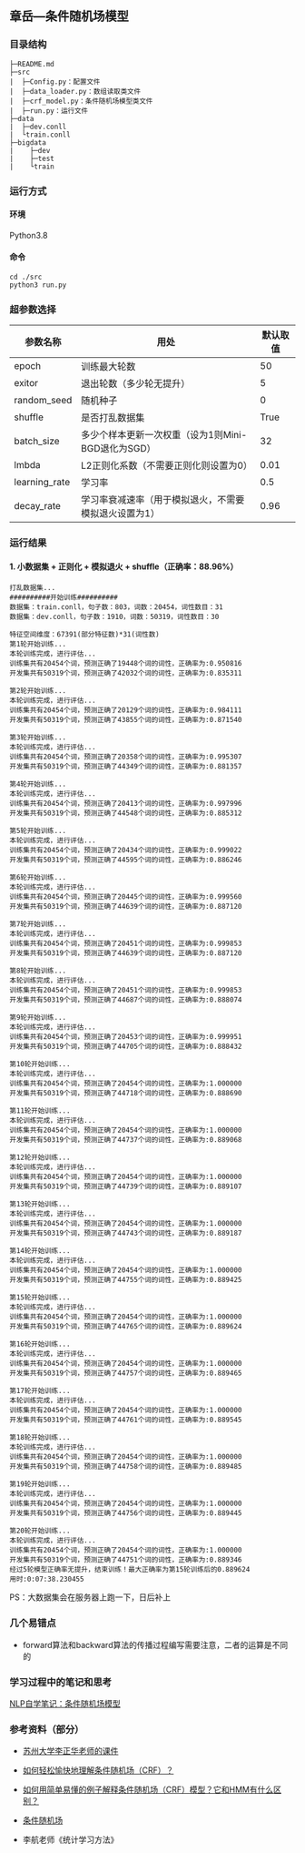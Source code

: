 ##  章岳—条件随机场模型

### 目录结构
```
├─README.md
├─src
|  ├─Config.py：配置文件
|  ├─data_loader.py：数组读取类文件
|  ├─crf_model.py：条件随机场模型类文件
|  ├─run.py：运行文件
├─data
|  ├─dev.conll
|  └train.conll
├─bigdata
|    ├─dev
|    ├─test
|    └train
```

### 运行方式

#### 环境

Python3.8

#### 命令

```shell
cd ./src
python3 run.py
```

### 超参数选择

| 参数名称      | 用处                                                  | 默认取值 |
| ------------- | ----------------------------------------------------- | -------- |
| epoch         | 训练最大轮数                                          | 50       |
| exitor        | 退出轮数（多少轮无提升）                              | 5        |
| random_seed   | 随机种子                                              | 0        |
| shuffle       | 是否打乱数据集                                        | True     |
| batch_size    | 多少个样本更新一次权重（设为1则Mini-BGD退化为SGD）    | 32       |
| lmbda         | L2正则化系数（不需要正则化则设置为0）                 | 0.01     |
| learning_rate | 学习率                                                | 0.5      |
| decay_rate    | 学习率衰减速率（用于模拟退火，不需要模拟退火设置为1） | 0.96     |

### 运行结果

#### 1. 小数据集 + 正则化 + 模拟退火 + shuffle（正确率：88.96%）

```
打乱数据集...
##########开始训练##########
数据集：train.conll，句子数：803，词数：20454，词性数目：31
数据集：dev.conll，句子数：1910，词数：50319，词性数目：30

特征空间维度：67391(部分特征数)*31(词性数)
第1轮开始训练...
本轮训练完成，进行评估...
训练集共有20454个词，预测正确了19448个词的词性，正确率为:0.950816
开发集共有50319个词，预测正确了42032个词的词性，正确率为:0.835311

第2轮开始训练...
本轮训练完成，进行评估...
训练集共有20454个词，预测正确了20129个词的词性，正确率为:0.984111
开发集共有50319个词，预测正确了43855个词的词性，正确率为:0.871540

第3轮开始训练...
本轮训练完成，进行评估...
训练集共有20454个词，预测正确了20358个词的词性，正确率为:0.995307
开发集共有50319个词，预测正确了44349个词的词性，正确率为:0.881357

第4轮开始训练...
本轮训练完成，进行评估...
训练集共有20454个词，预测正确了20413个词的词性，正确率为:0.997996
开发集共有50319个词，预测正确了44548个词的词性，正确率为:0.885312

第5轮开始训练...
本轮训练完成，进行评估...
训练集共有20454个词，预测正确了20434个词的词性，正确率为:0.999022
开发集共有50319个词，预测正确了44595个词的词性，正确率为:0.886246

第6轮开始训练...
本轮训练完成，进行评估...
训练集共有20454个词，预测正确了20445个词的词性，正确率为:0.999560
开发集共有50319个词，预测正确了44639个词的词性，正确率为:0.887120

第7轮开始训练...
本轮训练完成，进行评估...
训练集共有20454个词，预测正确了20451个词的词性，正确率为:0.999853
开发集共有50319个词，预测正确了44639个词的词性，正确率为:0.887120

第8轮开始训练...
本轮训练完成，进行评估...
训练集共有20454个词，预测正确了20451个词的词性，正确率为:0.999853
开发集共有50319个词，预测正确了44687个词的词性，正确率为:0.888074

第9轮开始训练...
本轮训练完成，进行评估...
训练集共有20454个词，预测正确了20453个词的词性，正确率为:0.999951
开发集共有50319个词，预测正确了44705个词的词性，正确率为:0.888432

第10轮开始训练...
本轮训练完成，进行评估...
训练集共有20454个词，预测正确了20454个词的词性，正确率为:1.000000
开发集共有50319个词，预测正确了44718个词的词性，正确率为:0.888690

第11轮开始训练...
本轮训练完成，进行评估...
训练集共有20454个词，预测正确了20454个词的词性，正确率为:1.000000
开发集共有50319个词，预测正确了44737个词的词性，正确率为:0.889068

第12轮开始训练...
本轮训练完成，进行评估...
训练集共有20454个词，预测正确了20454个词的词性，正确率为:1.000000
开发集共有50319个词，预测正确了44739个词的词性，正确率为:0.889107

第13轮开始训练...
本轮训练完成，进行评估...
训练集共有20454个词，预测正确了20454个词的词性，正确率为:1.000000
开发集共有50319个词，预测正确了44743个词的词性，正确率为:0.889187

第14轮开始训练...
本轮训练完成，进行评估...
训练集共有20454个词，预测正确了20454个词的词性，正确率为:1.000000
开发集共有50319个词，预测正确了44755个词的词性，正确率为:0.889425

第15轮开始训练...
本轮训练完成，进行评估...
训练集共有20454个词，预测正确了20454个词的词性，正确率为:1.000000
开发集共有50319个词，预测正确了44765个词的词性，正确率为:0.889624

第16轮开始训练...
本轮训练完成，进行评估...
训练集共有20454个词，预测正确了20454个词的词性，正确率为:1.000000
开发集共有50319个词，预测正确了44757个词的词性，正确率为:0.889465

第17轮开始训练...
本轮训练完成，进行评估...
训练集共有20454个词，预测正确了20454个词的词性，正确率为:1.000000
开发集共有50319个词，预测正确了44761个词的词性，正确率为:0.889545

第18轮开始训练...
本轮训练完成，进行评估...
训练集共有20454个词，预测正确了20454个词的词性，正确率为:1.000000
开发集共有50319个词，预测正确了44758个词的词性，正确率为:0.889485

第19轮开始训练...
本轮训练完成，进行评估...
训练集共有20454个词，预测正确了20454个词的词性，正确率为:1.000000
开发集共有50319个词，预测正确了44756个词的词性，正确率为:0.889445

第20轮开始训练...
本轮训练完成，进行评估...
训练集共有20454个词，预测正确了20454个词的词性，正确率为:1.000000
开发集共有50319个词，预测正确了44751个词的词性，正确率为:0.889346
经过5轮模型正确率无提升，结束训练！最大正确率为第15轮训练后的0.889624
用时:0:07:38.230455
```

PS：大数据集会在服务器上跑一下，日后补上

### 几个易错点

+ forward算法和backward算法的传播过程编写需要注意，二者的运算是不同的

### 学习过程中的笔记和思考

[NLP自学笔记：条件随机场模型](https://hillzhang1999.gitee.io/2020/04/04/nlp-zi-xue-bi-ji-tiao-jian-sui-ji-chang-mo-xing/)

### 参考资料（部分）

+ [苏州大学李正华老师的课件](http://hlt.suda.edu.cn/~zhli/teach/cip-2015-fall/)

+ [如何轻松愉快地理解条件随机场（CRF）？](https://www.jianshu.com/p/55755fc649b1)

+ [如何用简单易懂的例子解释条件随机场（CRF）模型？它和HMM有什么区别？](https://www.zhihu.com/question/35866596)

+ [条件随机场](https://www.cnblogs.com/kerwins-AC/p/9584862.html)

+ 李航老师《统计学习方法》
